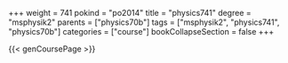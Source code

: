 +++
weight = 741
pokind = "po2014"
title = "physics741"
degree = "msphysik2"
parents = ["physics70b"]
tags = ["msphysik2", "physics741", "physics70b"]
categories = ["course"]
bookCollapseSection = false
+++

{{< genCoursePage >}}
